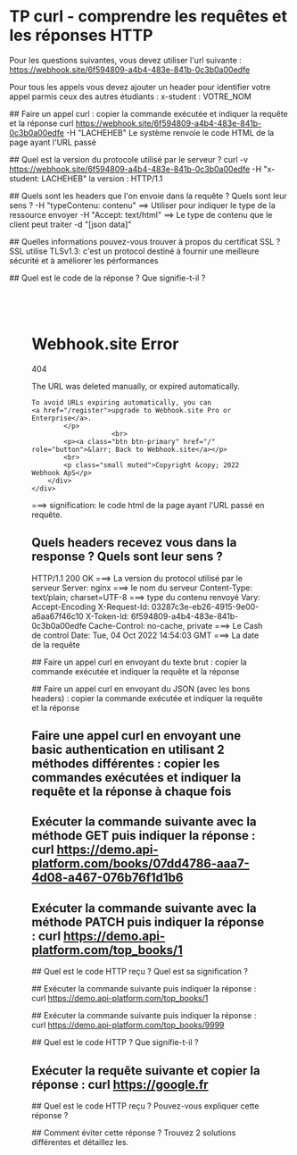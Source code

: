 # TP curl - comprendre les requêtes et les réponses HTTP

Pour les questions suivantes, vous devez utiliser l'url suivante : https://webhook.site/6f594809-a4b4-483e-841b-0c3b0a00edfe

Pour tous les appels vous devez ajouter un header pour identifier votre appel parmis ceux des autres étudiants : x-student : VOTRE_NOM

## Faire un appel curl : copier la commande exécutée et indiquer la requête et la réponse
curl https://webhook.site/6f594809-a4b4-483e-841b-0c3b0a00edfe -H "LACHEHEB"
Le système renvoie le code HTML de la page ayant l'URL passé

## Quel est la version du protocole utilisé par le serveur ?
curl -v https://webhook.site/6f594809-a4b4-483e-841b-0c3b0a00edfe -H "x-student: LACHEHEB"
la version : HTTP/1.1

## Quels sont les headers que l'on envoie dans la requête ? Quels sont leur sens ?
-H "typeContenu: contenu" ==> Utiliser pour indiquer le type de la ressource envoyer
-H "Accept: text/html" ==> Le type de contenu que le client peut traiter
-d "[json data]"

## Quelles informations pouvez-vous trouver à propos du certificat SSL ?
SSL utilise TLSv1.3: c'est un protocol destiné à fournir une meilleure sécurité et à améliorer les pérformances


## Quel est le code de la réponse ? Que signifie-t-il ?
<!DOCTYPE html>
<html>
<head>
    <title>Error:  - Webhook.site</title>
    <link href="/assets/css/libs/bootstrap.min.css" rel="stylesheet" crossorigin="anonymous">
    <link href="/css/app.css" rel="stylesheet">
</head>
<body>
<div class="container" style="padding: 40px">
    <div class="row">
        <div class="col-sm-4 col-sm-offset-4 text-center">
            <h1>Webhook.site Error</h1>
            <p class="lead">404 </p>
                        <p class="small">
                    The URL was deleted manually, or expired automatically.

    To avoid URLs expiring automatically, you can
    <a href="/register">upgrade to Webhook.site Pro or Enterprise</a>.
            </p>
                        <br>
            <p><a class="btn btn-primary" href="/" role="button">&larr; Back to Webhook.site</a></p>
            <br>
            <p class="small muted">Copyright &copy; 2022 Webhook ApS</p>
        </div>
    </div>
</div>
</body>
</html>
===> signification: le code html de la page ayant l'URL passé en requête.

## Quels headers recevez vous dans la response ? Quels sont leur sens ?
HTTP/1.1 200 OK ===> La version du protocol utilisé par le serveur
Server: nginx ===> le nom du serveur
Content-Type: text/plain; charset=UTF-8 ===> type du contenu renvoyé
Vary: Accept-Encoding
X-Request-Id: 03287c3e-eb26-4915-9e00-a6aa67f46c10
X-Token-Id: 6f594809-a4b4-483e-841b-0c3b0a00edfe
Cache-Control: no-cache, private ===> Le Cash de control
Date: Tue, 04 Oct 2022 14:54:03 GMT ===> La date de la requête

## Faire un appel curl en envoyant du texte brut : copier la commande exécutée et indiquer la requête et la réponse


## Faire un appel curl en envoyant du JSON (avec les bons headers) : copier la commande exécutée et indiquer la requête et la réponse


## Faire une appel curl en envoyant une basic authentication en utilisant 2 méthodes différentes : copier les commandes exécutées et indiquer la requête et la réponse à chaque fois 


## Exécuter la commande suivante avec la méthode GET puis indiquer la réponse : curl https://demo.api-platform.com/books/07dd4786-aaa7-4d08-a467-076b76f1d1b6 


## Exécuter la commande suivante avec la méthode PATCH  puis indiquer la réponse : curl https://demo.api-platform.com/top_books/1


## Quel est le code HTTP reçu ? Quel est sa signification ?


## Exécuter la commande suivante puis indiquer la réponse : curl https://demo.api-platform.com/top_books/1


## Exécuter la commande suivante puis indiquer la réponse : curl https://demo.api-platform.com/top_books/9999


## Quel est le code HTTP ? Que signifie-t-il ?


## Exécuter la requête suivante et copier la réponse : curl https://google.fr


## Quel est le code HTTP reçu ? Pouvez-vous expliquer cette réponse ?


## Comment éviter cette réponse ? Trouvez 2 solutions différentes et détaillez les.
